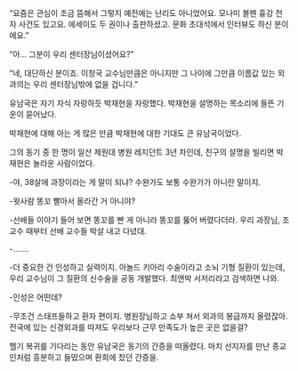 “요즘은 관심이 조금 뜸해서 그렇지 예전에는 난리도 아니었어요. 모나미 볼펜 흉강 천자 사건도 있고요. 에세이도 두 권이나 출판하셨고. 문화 초대석에서 인터뷰도 하신 분이에요.”

“아… 그분이 우리 센터장님이셨어요?”

“네, 대단하신 분이죠. 이창국 교수님만큼은 아니지만 그 나이에 그만큼 이름값 있는 외과의는 우리 센터장님밖에 없을 겁니다.”

유남국은 자기 자식 자랑하듯 박재현을 자랑했다. 박재현을 설명하는 목소리에 들뜬 기운이 묻어났다.

박재현에 대해 아는 게 많은 만큼 박재현에 대한 기대도 큰 유남국이었다.

그의 동기 중 한 명이 일산 제원대 병원 레지던트 3년 차인데, 친구의 설명을 빌리면 박재현은 놀라운 사람이었다.

-야, 38살에 과장이라는 게 말이 되냐? 수완가도 보통 수완가가 아니란 말이지.

-윗사람 똥꼬 빨아서 올라간 거 아니야?

-선배들 이야기 들어 보면 똥꼬를 빤 게 아니라 똥꼬를 뚫어 버렸다더라. 우리 과장님, 조교수 때부터 선배 교수들 박살 내고 다녔대.

-…….

-더 중요한 건 인성하고 실력이지. 아놀드 키아리 수술이라고 소뇌 기형 질환이 있는데, 우리 교수님이 그 질환의 신수술을 공동 개발했다. 최앤박 서저리라고 검색하면 나와.

-인성은 어떤데?

-무조건 스태프들하고 환자 편이지. 병원장님하고 쇼부 쳐서 외과의 봉급까지 올렸잖아. 전국에 있는 신경외과를 따져도 우리보다 근무 만족도가 높은 곳은 없을걸?

헬기 복귀를 기다리는 동안 유남국은 동기의 간증을 떠올렸다. 마치 선지자를 만난 종교인처럼 흥분하고 들떴으며 환희에 찼던 간증을.